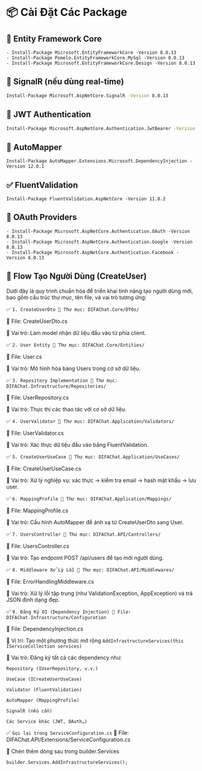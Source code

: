 # 📦 Cài Đặt Các Package

## 🔧 Entity Framework Core

```
- Install-Package Microsoft.EntityFrameworkCore -Version 8.0.13
- Install-Package Pomelo.EntityFrameworkCore.MySql -Version 8.0.13
- Install-Package Microsoft.EntityFrameworkCore.Design -Version 8.0.13
```

## 🔧 SignalR (nếu dùng real-time)

```bash
Install-Package Microsoft.AspNetCore.SignalR -Version 8.0.13
```

## 🔐 JWT Authentication

```bash
Install-Package Microsoft.AspNetCore.Authentication.JwtBearer -Version 8.0.13
```

## 🔄 AutoMapper

```
Install-Package AutoMapper.Extensions.Microsoft.DependencyInjection -Version 12.0.1
```

## ✅ FluentValidation

```
Install-Package FluentValidation.AspNetCore -Version 11.8.2
```

## 🔑 OAuth Providers

```
- Install-Package Microsoft.AspNetCore.Authentication.OAuth -Version 8.0.13
- Install-Package Microsoft.AspNetCore.Authentication.Google -Version 8.0.13
- Install-Package Microsoft.AspNetCore.Authentication.Facebook -Version 8.0.13
```

## 🔄 Flow Tạo Người Dùng (CreateUser)

Dưới đây là quy trình chuẩn hóa để triển khai tính năng tạo người dùng mới, bao gồm cấu trúc thư mục, tên file, và vai trò tương ứng:

✅ `1. CreateUserDto
📁 Thư mục: DIFAChat.Core/DTOs/`

📝 File: CreateUserDto.cs

🎯 Vai trò: Làm model nhận dữ liệu đầu vào từ phía client.

✅ `2. User Entity
📁 Thư mục: DIFAChat.Core/Entities/`

📝 File: User.cs

🎯 Vai trò: Mô hình hóa bảng Users trong cơ sở dữ liệu.

✅ `3. Repository Implementation
📁 Thư mục: DIFAChat.Infrastructure/Repositories/`

📝 File: UserRepository.cs

🎯 Vai trò: Thực thi các thao tác với cơ sở dữ liệu.

✅ `4. UserValidator
📁 Thư mục: DIFAChat.Application/Validators/`

📝 File: UserValidator.cs

🎯 Vai trò: Xác thực dữ liệu đầu vào bằng FluentValidation.

✅ `5. CreateUserUseCase
📁 Thư mục: DIFAChat.Application/UseCases/`

📝 File: CreateUserUseCase.cs

🎯 Vai trò: Xử lý nghiệp vụ: xác thực → kiểm tra email → hash mật khẩu → lưu user.

✅ `6. MappingProfile
📁 Thư mục: DIFAChat.Application/Mappings/`

📝 File: MappingProfile.cs

🎯 Vai trò: Cấu hình AutoMapper để ánh xạ từ CreateUserDto sang User.

✅ `7. UsersController
📁 Thư mục: DIFAChat.API/Controllers/`

📝 File: UsersController.cs

🎯 Vai trò: Tạo endpoint POST /api/users để tạo mới người dùng.

✅ `8. Middleware Xử Lý Lỗi
📁 Thư mục: DIFAChat.API/Middlewares/`

📝 File: ErrorHandlingMiddleware.cs

🎯 Vai trò: Xử lý lỗi tập trung (như ValidationException, AppException) và trả JSON định dạng đẹp.

✅ `9. Đăng Ký DI (Dependency Injection)
📁 File: DIFAChat.Infrastructure/Configuration`

📝 File: DependencyInjection.cs

🔧 Vị trí: Tạo một phương thức mở rộng `AddInfrastructureServices(this IServiceCollection services)`

🎯 Vai trò: Đăng ký tất cả các dependency như:

```
Repository (IUserRepository, v.v.)

UseCase (ICreateUserUseCase)

Validator (FluentValidation)

AutoMapper (MappingProfile)

SignalR (nếu cần)

Các Service khác (JWT, OAuth…)
```

✅ `Gọi lại trong ServiceConfiguration.cs`
📁 File: DIFAChat.API/Extensions/ServiceConfiguration.cs

🧩 Chèn thêm dòng sau trong builder.Services

`builder.Services.AddInfrastructureServices(); `
